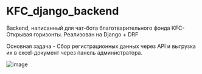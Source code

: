 # KFC_django_backend

Backend, написанный для чат-бота благотварительного фонда KFC-Открывая горизонты.
Реализован на Django + DRF

Основная задача - Сбор регистрационных данных через API и выгрузка их в excel-документ через панель администратора.

![image](https://user-images.githubusercontent.com/75805737/136222364-0db92526-574b-4aa0-84b9-dc006289c49d.png)

